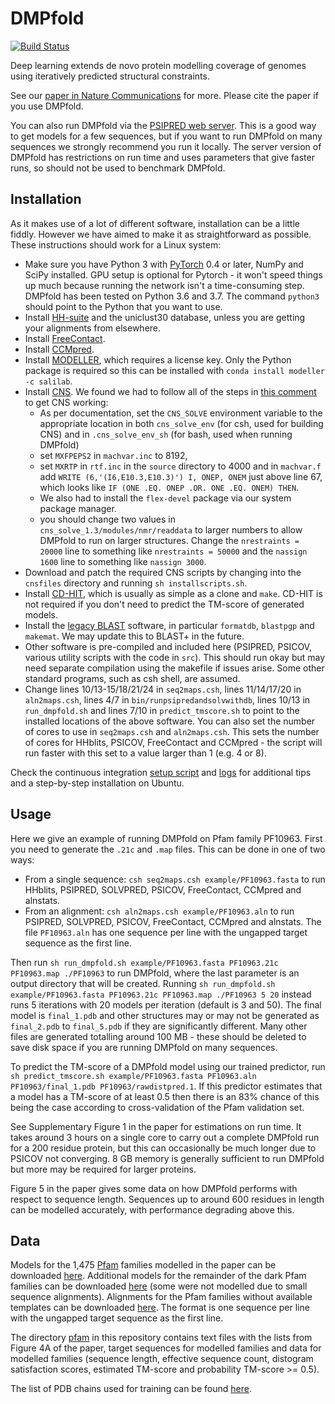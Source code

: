 # DMPfold

[![Build Status](https://travis-ci.org/psipred/DMPfold.svg?branch=master)](https://travis-ci.org/psipred/DMPfold)

Deep learning extends de novo protein modelling coverage of genomes using iteratively predicted structural constraints.

See our [paper in Nature Communications](https://www.nature.com/articles/s41467-019-11994-0) for more.
Please cite the paper if you use DMPfold.

You can also run DMPfold via the [PSIPRED web server](http://bioinf.cs.ucl.ac.uk/psipred). This is a good way to get models for a few sequences, but if you want to run DMPfold on many sequences we strongly recommend you run it locally. The server version of DMPfold has restrictions on run time and uses parameters that give faster runs, so should not be used to benchmark DMPfold.

## Installation

As it makes use of a lot of different software, installation can be a little fiddly.
However we have aimed to make it as straightforward as possible.
These instructions should work for a Linux system:
- Make sure you have Python 3 with [PyTorch](https://pytorch.org) 0.4 or later, NumPy and SciPy installed. GPU setup is optional for Pytorch - it won't speed things up much because running the network isn't a time-consuming step. DMPfold has been tested on Python 3.6 and 3.7. The command `python3` should point to the Python that you want to use.
- Install [HH-suite](https://github.com/soedinglab/hh-suite) and the uniclust30 database, unless you are getting your alignments from elsewhere.
- Install [FreeContact](https://rostlab.org/owiki/index.php/FreeContact).
- Install [CCMpred](https://github.com/soedinglab/CCMpred).
- Install [MODELLER](https://salilab.org/modeller), which requires a license key. Only the Python package is required so this can be installed with `conda install modeller -c salilab`.
- Install [CNS](http://cns-online.org/v1.3). We found we had to follow all of the steps in [this comment](https://ask.bioexcel.eu/t/cns-errors-before-after-recompilation/54/14) to get CNS working: 
  - As per documentation, set the `CNS_SOLVE` environment variable to the appropriate location in both `cns_solve_env` (for csh, used for building CNS) and in `.cns_solve_env_sh` (for bash, used when running DMPfold)
  - set `MXFPEPS2` in `machvar.inc` to 8192,
  - set `MXRTP` in `rtf.inc` in the `source` directory to 4000 and in `machvar.f` add `WRITE (6,'(I6,E10.3,E10.3)') I, ONEP, ONEM` just above line 67, which looks like `IF (ONE .EQ. ONEP .OR. ONE .EQ. ONEM) THEN`. 
  - We also had to install the `flex-devel` package via our system package manager. 
  - you should change two values in `cns_solve_1.3/modules/nmr/readdata` to larger numbers to allow DMPfold to run on larger structures. Change the `nrestraints = 20000` line to something like `nrestraints = 50000` and the `nassign 1600` line to something like `nassign 3000`.
- Download and patch the required CNS scripts by changing into the `cnsfiles` directory and running `sh installscripts.sh`.
- Install [CD-HIT](https://github.com/weizhongli/cdhit), which is usually as simple as a clone and `make`. CD-HIT is not required if you don't need to predict the TM-score of generated models.
- Install the [legacy BLAST](https://tinyurl.com/y57hq2wo) software, in particular `formatdb`, `blastpgp` and `makemat`. We may update this to BLAST+ in the future.
- Other software is pre-compiled and included here (PSIPRED, PSICOV, various utility scripts with the code in `src`). This should run okay but may need separate compilation using the makefile if issues arise. Some other standard programs, such as csh shell, are assumed.
- Change lines 10/13-15/18/21/24 in `seq2maps.csh`, lines 11/14/17/20 in `aln2maps.csh`, lines 4/7 in `bin/runpsipredandsolvwithdb`, lines 10/13 in `run_dmpfold.sh` and lines 7/10 in `predict_tmscore.sh` to point to the installed locations of the above software. You can also set the number of cores to use in `seq2maps.csh` and `aln2maps.csh`. This sets the number of cores for HHblits, PSICOV, FreeContact and CCMpred - the script will run faster with this set to a value larger than 1 (e.g. 4 or 8).

Check the continuous integration [setup script](.travis.yml) and [logs](https://travis-ci.org/psipred/DMPfold) for additional tips and a step-by-step installation on Ubuntu.

## Usage

Here we give an example of running DMPfold on Pfam family PF10963.
First you need to generate the `.21c` and `.map` files.
This can be done in one of two ways:
- From a single sequence: `csh seq2maps.csh example/PF10963.fasta` to run HHblits, PSIPRED, SOLVPRED, PSICOV, FreeContact, CCMpred and alnstats.
- From an alignment: `csh aln2maps.csh example/PF10963.aln` to run PSIPRED, SOLVPRED, PSICOV, FreeContact, CCMpred and alnstats. The file `PF10963.aln` has one sequence per line with the ungapped target sequence as the first line.

Then run `sh run_dmpfold.sh example/PF10963.fasta PF10963.21c PF10963.map ./PF10963` to run DMPfold, where the last parameter is an output directory that will be created.
Running `sh run_dmpfold.sh example/PF10963.fasta PF10963.21c PF10963.map ./PF10963 5 20` instead runs 5 iterations with 20 models per iteration (default is 3 and 50).
The final model is `final_1.pdb` and other structures may or may not be generated as `final_2.pdb` to `final_5.pdb` if they are significantly different.
Many other files are generated totalling around 100 MB - these should be deleted to save disk space if you are running DMPfold on many sequences.

To predict the TM-score of a DMPfold model using our trained predictor, run `sh predict_tmscore.sh example/PF10963.fasta PF10963.aln PF10963/final_1.pdb PF10963/rawdistpred.1`.
If this predictor estimates that a model has a TM-score of at least 0.5 then there is an 83% chance of this being the case according to cross-validation of the Pfam validation set.

See Supplementary Figure 1 in the paper for estimations on run time.
It takes around 3 hours on a single core to carry out a complete DMPfold run for a 200 residue protein, but this can occasionally be much longer due to PSICOV not converging.
8 GB memory is generally sufficient to run DMPfold but more may be required for larger proteins.

Figure 5 in the paper gives some data on how DMPfold performs with respect to sequence length.
Sequences up to around 600 residues in length can be modelled accurately, with performance degrading above this.

## Data

Models for the 1,475 [Pfam](http://pfam.xfam.org) families modelled in the paper can be downloaded [here](http://bioinf.cs.ucl.ac.uk/downloads/dmpfold/pfam_models.tgz).
Additional models for the remainder of the dark Pfam families can be downloaded [here](http://bioinf.cs.ucl.ac.uk/downloads/dmpfold/pfam_lowconf_models.tgz) (some were not modelled due to small sequence alignments).
Alignments for the Pfam families without available templates can be downloaded [here](http://bioinf.cs.ucl.ac.uk/downloads/dmpfold/pfam_alignments.tgz).
The format is one sequence per line with the ungapped target sequence as the first line.

The directory [pfam](pfam) in this repository contains text files with the lists from Figure 4A of the paper, target sequences for modelled families and data for modelled families (sequence length, effective sequence count, distogram satisfaction scores, estimated TM-score and probability TM-score >= 0.5).

The list of PDB chains used for training can be found [here](data/train_list.txt).
